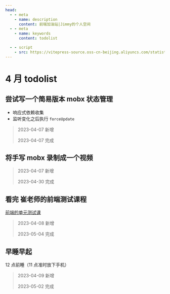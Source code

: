 ```yaml
---
head:
  - - meta
    - name: description
      content: 前端加油站|Jimmy的个人空间
  - - meta
    - name: keywords
      content: todolist

  - - script
    - src: https://vitepress-source.oss-cn-beijing.aliyuncs.com/statistics.js
---
```


# 4 月 todolist

## 尝试写一个简易版本 mobx 状态管理

- 响应式依赖收集
- 监听变化之后执行 `forceUpdate`

> 2023-04-07 新增
>
> 2023-04-07 完成

## 将手写 mobx 录制成一个视频

> 2023-04-07 新增
>
> 2023-04-30 完成

## 看完 崔老师的前端测试课程

[前端的单元测试课](https://www.bilibili.com/video/BV1me4y1c7nM/?spm_id_from=333.788&vd_source=b869b9e47469b5438851429bda1fb3fc)

> 2023-04-08 新增
>
> 2023-05-04 完成

## 早睡早起

12 点前睡（11 点准时放下手机）

> 2023-04-09 新增
>
> 2023-05-02 完成
